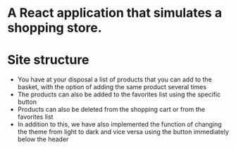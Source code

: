 # A React application that simulates a shopping store.
# Site structure
  - You have at your disposal a list of products that you can add to the basket, with the option of adding the same product several times
  - The products can also be added to the favorites list using the specific button
  - Products can also be deleted from the shopping cart or from the favorites list
  - In addition to this, we have also implemented the function of changing the theme from light to dark and vice versa using the button immediately below the header




